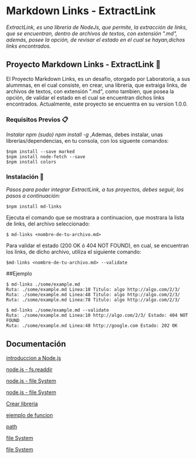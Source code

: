 # Markdown Links - ExtractLink

_ExtractLink, es una libreria de NodeJs, que permite, la extracción de links, que se encuentran, dentro de archivos de textos, con extensión ".md", además, posee la opción, de revisar el estado en el cual se hayan,dichos links encontrados._

## Proyecto Markdown Links - ExtractLink 🚀

El Proyecto Markdown Links, es un desafio, otorgado por Laboratoria, a sus alummnas, en el cual consiste, en crear, una libreria, que extraiga links, de archivos de textos, con extensión ".md", como tambien, que posea la opción, de validar el estado en el cual se encuentran dichos links encontrados. Actualmente, este proyecto se encuentra en su version 1.0.0.

### Requisitos Previos 📋

_Instalar npm (sudo) npm install -g_
,Ademas, debes instalar, unas librerías/dependencias, en tu consola, con los siguente comandos:

```
$npm install --save marked
$npm install node-fetch --save
$npm install colors

```

### Instalación 🔧

_Pasos para poder integrar ExtractLink, a tus proyectos, debes seguir, los pasos a continuación:_

```
$npm install md-links 
```
Ejecuta el comando que se mostrara a continuacion, que mostrara la lista de links, del archivo seleccionado:

```
$ md-links <nombre-de-tu-archivo.md> 
```

Para validar el estado (200 OK ó 404 NOT FOUND), en cual, se encuentran los links, de dicho archivo, utiliza el siguiente comando:

```
$md-links <nombre-de-tu-archivo.md> --validate
```

##Ejemplo

```
$ md-links ./some/example.md
Ruta: ./some/example.md Linea:10 Titulo: algo http://algo.com/2/3/
Ruta: ./some/example.md Linea:48 Titulo: algo http://algo.com/2/3/
Ruta: ./some/example.md Linea:78 Titulo: algo http://algo.com/2/3/
```

```
$ md-links ./some/example.md --validate
Ruta: ./some/example.md Linea:10 http://algo.com/2/3/ Estado: 404 NOT FOUND
Ruta: ./some/example.md Linea:48 http://google.com Estado: 202 OK
```
## Documentación

[introduccion a Node.js](https://juanda.gitbooks.io/webapps/content/javascript/node.html)

[node.js - fs.readdir](https://www.youtube.com/watch?v=XFRQHhKTutI)

[node.js - file System](https://www.youtube.com/watch?v=1SvugIU1l0w&t=228s)

[node.js - file System](https://www.youtube.com/watch?v=5WcFzigivRI&t=468s)

[Crear libreria](https://juanda.gitbooks.io/webapps/content/javascript/crear_una_libreria_en_nodejs.html)

[ejemplo de funcion](http://stevehanov.ca/blog/index.php?id=127)

[path](https://nodejs.org/api/path.html)

[file System](https://nodejs.org/api/fs.html)

[file System](https://www.w3schools.com/nodejs/nodejs_filesystem.asp)
